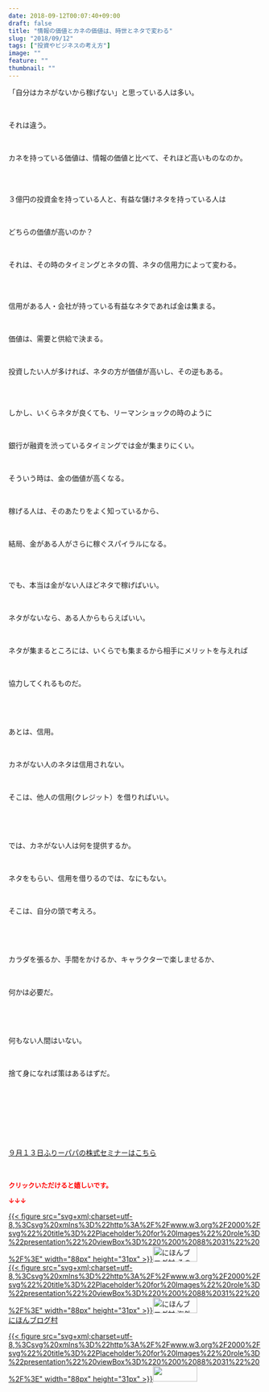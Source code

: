 ```yaml
---
date: 2018-09-12T00:07:40+09:00
draft: false
title: "情報の価値とカネの価値は、時世とネタで変わる"
slug: "2018/09/12"
tags: ["投資やビジネスの考え方"]
image: ""
feature: ""
thumbnail: ""
---
```

<p>「自分はカネがないから稼げない」と思っている人は多い。</p><p> </p><p>それは違う。</p><p> </p><p>カネを持っている価値は、情報の価値と比べて、それほど高いものなのか。</p><p> </p><p><br/>３億円の投資金を持っている人と、有益な儲けネタを持っている人は</p><p> </p><p>どちらの価値が高いのか？</p><p> </p><p>それは、その時のタイミングとネタの質、ネタの信用力によって変わる。</p><p> </p><p><br/>信用がある人・会社が持っている有益なネタであれば金は集まる。</p><p> </p><p>価値は、需要と供給で決まる。</p><p> </p><p>投資したい人が多ければ、ネタの方が価値が高いし、その逆もある。</p><p> </p><p><br/>しかし、いくらネタが良くても、リーマンショックの時のように</p><p> </p><p>銀行が融資を渋っているタイミングでは金が集まりにくい。</p><p> </p><p>そういう時は、金の価値が高くなる。</p><p> </p><p>稼げる人は、そのあたりをよく知っているから、</p><p> </p><p>結局、金がある人がさらに稼ぐスパイラルになる。</p><p> </p><p><br/>でも、本当は金がない人ほどネタで稼げばいい。</p><p> </p><p>ネタがないなら、ある人からもらえばいい。</p><p> </p><p>ネタが集まるところには、いくらでも集まるから相手にメリットを与えれば</p><p> </p><p>協力してくれるものだ。</p><p> </p><p> </p><p>あとは、信用。</p><p> </p><p>カネがない人のネタは信用されない。</p><p> </p><p>そこは、他人の信用(クレジット）を借りればいい。</p><p> </p><p> </p><p>では、カネがない人は何を提供するか。</p><p> </p><p>ネタをもらい、信用を借りるのでは、なにもない。</p><p> </p><p>そこは、自分の頭で考えろ。</p><p> </p><p> </p><p>カラダを張るか、手間をかけるか、キャラクターで楽しませるか、</p><p> </p><p>何かは必要だ。</p><p> </p><p> </p><p>何もない人間はいない。</p><p> </p><p>捨て身になれば策はあるはずだ。</p><p> </p><p> </p><p> </p><p> </p><p><a href="https://ameblo.jp/shintakane/entry-12403606403.html" target="_blank">９月１３日ふりーパパの株式セミナーはこちら</a></p><p> </p><p><font color="#ff0000" size="2"><strong>クリックいただけると嬉しいです。</strong></font></p><p><font color="#ff0000" size="2"><strong>↓↓↓</strong></font></p><p><a href="ranking.html?p_cid=01260127" id="&amp;blogmura_banner" target="_blank">{{< figure src="svg+xml;charset=utf-8,%3Csvg%20xmlns%3D%22http%3A%2F%2Fwww.w3.org%2F2000%2Fsvg%22%20title%3D%22Placeholder%20for%20Images%22%20role%3D%22presentation%22%20viewBox%3D%220%200%2088%2031%22%20%2F%3E" width="88px" height="31px" >}}<noscript><img alt="にほんブログ村 その他生活ブログ 不動産投資へ" border="0" height="31" src="https://img-proxy.blog-video.jp/images?url=http%3A%2F%2Flife.blogmura.com%2Fhudousantoushi%2Fimg%2Fhudousantoushi88_31.gif" width="88"></noscript></a><br/><a href="ranking.html?p_cid=01260127" target="_blank">{{< figure src="svg+xml;charset=utf-8,%3Csvg%20xmlns%3D%22http%3A%2F%2Fwww.w3.org%2F2000%2Fsvg%22%20title%3D%22Placeholder%20for%20Images%22%20role%3D%22presentation%22%20viewBox%3D%220%200%2088%2031%22%20%2F%3E" width="88px" height="31px" >}}<noscript><img alt="にほんブログ村 海外生活ブログ バリ島情報へ" border="0" height="31" src="https://img-proxy.blog-video.jp/images?url=http%3A%2F%2Foverseas.blogmura.com%2Fbali%2Fimg%2Fbali88_31.gif" width="88"></noscript></a><br/><a href="ranking.html?p_cid=01260127" target="_blank">にほんブログ村</a></p><p><a href="link.php?1804582" title="人気ブログランキングへ">{{< figure src="svg+xml;charset=utf-8,%3Csvg%20xmlns%3D%22http%3A%2F%2Fwww.w3.org%2F2000%2Fsvg%22%20title%3D%22Placeholder%20for%20Images%22%20role%3D%22presentation%22%20viewBox%3D%220%200%2088%2031%22%20%2F%3E" width="88px" height="31px" >}}<noscript><img border="0" height="31" src="https://blog.with2.net/img/banner/banner_22.gif" width="88"></noscript></a></p><p> </p>


